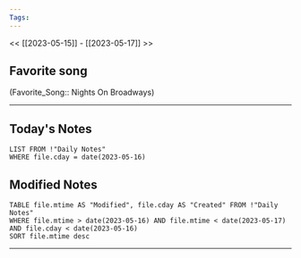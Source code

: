 ```yaml
---
Tags:
---
```

<< [[2023-05-15]] - [[2023-05-17]] >>
## Favorite song
(Favorite_Song:: Nights On Broadways)

___
## Today's Notes
```dataview
LIST FROM !"Daily Notes"
WHERE file.cday = date(2023-05-16)
```
## Modified Notes
```dataview
TABLE file.mtime AS "Modified", file.cday AS "Created" FROM !"Daily Notes" 
WHERE file.mtime > date(2023-05-16) AND file.mtime < date(2023-05-17) AND file.cday < date(2023-05-16)
SORT file.mtime desc
```
___
